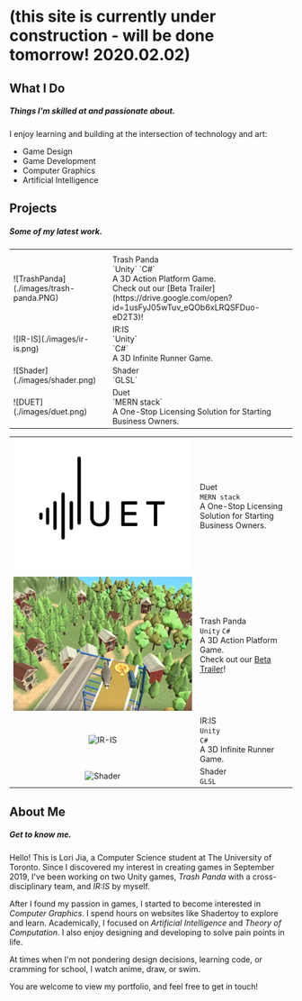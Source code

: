 
# (this site is currently **under construction** - will be done tomorrow! 2020.02.02) 

<a id="general"></a>
## What I Do 
##### Things I'm skilled at and passionate about.
I enjoy learning and building at the intersection of technology and art:
- Game Design
- Game Development
- Computer Graphics
- Artificial Intelligence

<a id="projects"></a>
## Projects
##### Some of my latest work.

<table style="width:100%">
  <tr>
    <th width="35%"></th>
    <th width="65%"></th>
  </tr>
  <tr>
    <td>
    	![TrashPanda](./images/trash-panda.PNG)
	</td>
    <td>
    	Trash Panda <br> `Unity`  `C#` <br> A 3D Action Platform Game.  <br> <i class="fas fa-bullhorn fa-fw fa-spin"></i> Check out our [Beta Trailer](https://drive.google.com/open?id=1usFyJ05wTuv_eQOb6xLRQSFDuo-eD2T3)!
    </td>
  </tr>
  <tr>
    <td>
    	![IR-IS](./images/ir-is.png)
	</td>
    <td>
    	IR:IS <br> `Unity` <br> `C#`  <br> A 3D Infinite Runner Game.
    </td>
  </tr>
  <tr>
    <td>
    	![Shader](./images/shader.png)
	</td>
    <td>
    	Shader <br> `GLSL` 
    </td>
  </tr>
  <tr>
    <td>
    	![DUET](./images/duet.png)
	</td>
    <td>
    	Duet <br> `MERN stack` <br> A One-Stop Licensing Solution for Starting Business Owners. 
    </td>
  </tr>
</table>

|  |  |
|:-------------:|:------------------|
| ![DUET](./images/duet.png)| Duet <br> `MERN stack` <br> A One-Stop Licensing Solution for Starting Business Owners.  |
|![TrashPanda](./images/trash-panda.PNG)| Trash Panda <br> `Unity`  `C#` <br> A 3D Action Platform Game.  <br> <i class="fas fa-bullhorn fa-fw fa-spin"></i> Check out our [Beta Trailer](https://drive.google.com/open?id=1usFyJ05wTuv_eQOb6xLRQSFDuo-eD2T3)! |
|![IR-IS](./images/ir-is.png)| IR:IS <br> `Unity` <br> `C#`  <br> A 3D Infinite Runner Game. |
|![Shader](./images/shader.png)| Shader <br> `GLSL`    | 


<a id="self-intro"></a>
## About Me
##### Get to know me.

Hello! This is Lori Jia, a Computer Science student at The University of Toronto. Since I discovered my interest in creating games in September 2019, I've been working on two Unity games, _Trash Panda_ with a cross-disciplinary team, and _IR:IS_ by myself. 

After I found my passion in games, I started to become interested in _Computer Graphics_. I spend hours on websites like Shadertoy to explore and learn. Academically, I focused on _Artificial Intelligence_ and _Theory of Computation_. I also enjoy designing and developing to solve pain points in life. 

At times when I'm not pondering design decisions, learning code, or cramming for school, I watch anime, draw, or swim. 

You are welcome to view my portfolio, and feel free to get in touch!

<!-- * * * -->

<!-- <a id="contact"></a>
## Contact
##### Get in touch.
- [GitHub](https://github.com/jialori)
- [LinkedIn](https://www.linkedin.com/in/lori-jia-487030138/)
- [Resume](https://drive.google.com/open?id=1xBoQev8nE7k00Np-H0JbqncXR44-roNY)
 -->

<!--PIXIV: https://www.pixiv.net/en/users/9644834 -->